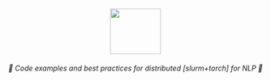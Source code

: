 <h1 align="center">
    <a href="https://slurm.schedmd.com/quickstart.html">
    <img src="https://upload.wikimedia.org/wikipedia/commons/3/3a/Slurm_logo.svg" width="100" height="90">
    </a>

</h1>

<p align="center">
  <i align="center">🚀 Code examples and best practices for distributed [slurm+torch] for NLP 🚀</i>
</p>
